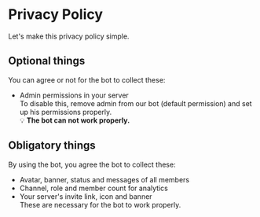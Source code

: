 # Privacy Policy
Let's make this privacy policy simple.
## Optional things
You can agree or not for the bot to collect these:
* Admin permissions in your server  
To disable this, remove admin from our bot (default permission) and set up his permissions properly.  
💡 **The bot can not work properly.**
## Obligatory things
By using the bot, you agree the bot to collect these:  
* Avatar, banner, status and messages of all members
* Channel, role and member count for analytics
* Your server's invite link, icon and banner  
These are necessary for the bot to work properly.